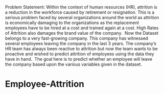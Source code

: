 Problem Statement:  Within the context of human resources (HR), attrition is a reduction in the workforce caused by retirement or resignation. This is a serious problem faced by several organizations around the world as attrition is economically damaging to the organizations as the replacement employees have to be hired at a cost and trained again at a cost. High Rates of Attrition also damages the brand value of the company. 
Now the Dataset belongs to a very fast-growing company. This company has witnessed several employees leaving the company in the last 3 years. The company’s HR team has always been reactive to attrition but now the team wants to be proactive and wished to predict attrition of employees using the data they have in hand. 
The goal here is to predict whether an employee will leave the company based upon the various variables given in the dataset.
# Employee-Attrition
